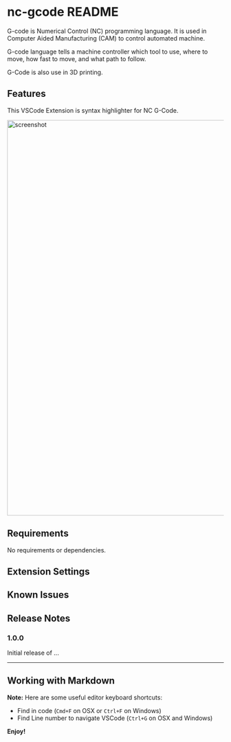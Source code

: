 # nc-gcode README

G-code is Numerical Control (NC) programming language. It is used in Computer Aided Manufacturing (CAM) to control automated machine.

G-code language tells a machine controller which tool to use, where to move, how fast to move, and what path to follow.

G-Code is also use in 3D printing.

## Features

This VSCode Extension is syntax highlighter for NC G-Code.

<img width="921" alt="screenshot" src="https://user-images.githubusercontent.com/11251737/35319472-d6260160-0094-11e8-8ce6-082f51e793e8.png">

## Requirements

No requirements or dependencies.

## Extension Settings


## Known Issues



## Release Notes



### 1.0.0

Initial release of ...



-----------------------------------------------------------------------------------------------------------

## Working with Markdown

**Note:** Here are some useful editor keyboard shortcuts:

* Find in code (`Cmd+F` on OSX or `Ctrl+F` on Windows)
* Find Line number to navigate VSCode (`Ctrl+G` on OSX and Windows)


**Enjoy!**
